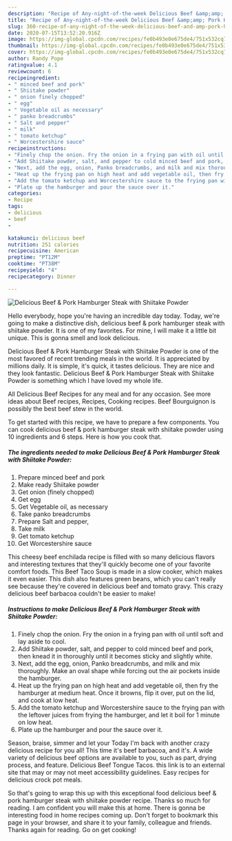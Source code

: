 ```yaml
---
description: "Recipe of Any-night-of-the-week Delicious Beef &amp;amp; Pork Hamburger Steak with Shiitake Powder"
title: "Recipe of Any-night-of-the-week Delicious Beef &amp;amp; Pork Hamburger Steak with Shiitake Powder"
slug: 360-recipe-of-any-night-of-the-week-delicious-beef-and-amp-pork-hamburger-steak-with-shiitake-powder
date: 2020-07-15T13:52:20.916Z
image: https://img-global.cpcdn.com/recipes/fe0b493e0e675de4/751x532cq70/delicious-beef-pork-hamburger-steak-with-shiitake-powder-recipe-main-photo.jpg
thumbnail: https://img-global.cpcdn.com/recipes/fe0b493e0e675de4/751x532cq70/delicious-beef-pork-hamburger-steak-with-shiitake-powder-recipe-main-photo.jpg
cover: https://img-global.cpcdn.com/recipes/fe0b493e0e675de4/751x532cq70/delicious-beef-pork-hamburger-steak-with-shiitake-powder-recipe-main-photo.jpg
author: Randy Pope
ratingvalue: 4.1
reviewcount: 6
recipeingredient:
- " minced beef and pork"
- " Shiitake powder"
- " onion finely chopped"
- " egg"
- " Vegetable oil as necessary"
- " panko breadcrumbs"
- " Salt and pepper"
- " milk"
- " tomato ketchup"
- " Worcestershire sauce"
recipeinstructions:
- "Finely chop the onion. Fry the onion in a frying pan with oil until soft and lay aside to cool."
- "Add Shiitake powder, salt, and pepper to cold minced beef and pork, then knead it in thoroughly until it becomes sticky and slightly white."
- "Next, add the egg, onion, Panko breadcrumbs, and milk and mix thoroughly. Make an oval shape while forcing out the air pockets inside the hamburger."
- "Heat up the frying pan on high heat and add vegetable oil, then fry the hamburger at medium heat. Once it browns, flip it over, put on the lid, and cook at low heat."
- "Add the tomato ketchup and Worcestershire sauce to the frying pan with the leftover juices from frying the hamburger, and let it boil for 1 minute on low heat."
- "Plate up the hamburger and pour the sauce over it."
categories:
- Recipe
tags:
- delicious
- beef
- 

katakunci: delicious beef  
nutrition: 251 calories
recipecuisine: American
preptime: "PT12M"
cooktime: "PT38M"
recipeyield: "4"
recipecategory: Dinner

---
```



![Delicious Beef &amp; Pork Hamburger Steak with Shiitake Powder](https://img-global.cpcdn.com/recipes/fe0b493e0e675de4/751x532cq70/delicious-beef-pork-hamburger-steak-with-shiitake-powder-recipe-main-photo.jpg)

Hello everybody, hope you're having an incredible day today. Today, we're going to make a distinctive dish, delicious beef &amp; pork hamburger steak with shiitake powder. It is one of my favorites. For mine, I will make it a little bit unique. This is gonna smell and look delicious.

Delicious Beef &amp; Pork Hamburger Steak with Shiitake Powder is one of the most favored of recent trending meals in the world. It is appreciated by millions daily. It is simple, it's quick, it tastes delicious. They are nice and they look fantastic. Delicious Beef &amp; Pork Hamburger Steak with Shiitake Powder is something which I have loved my whole life.

All Delicious Beef Recipes for any meal and for any occasion. See more ideas about Beef recipes, Recipes, Cooking recipes. Beef Bourguignon is possibly the best beef stew in the world.


To get started with this recipe, we have to prepare a few components. You can cook delicious beef &amp; pork hamburger steak with shiitake powder using 10 ingredients and 6 steps. Here is how you cook that.

<!--inarticleads1-->

##### The ingredients needed to make Delicious Beef &amp; Pork Hamburger Steak with Shiitake Powder:

1. Prepare  minced beef and pork
1. Make ready  Shiitake powder
1. Get  onion (finely chopped)
1. Get  egg
1. Get  Vegetable oil, as necessary
1. Take  panko breadcrumbs
1. Prepare  Salt and pepper,
1. Take  milk
1. Get  tomato ketchup
1. Get  Worcestershire sauce


This cheesy beef enchilada recipe is filled with so many delicious flavors and interesting textures that they&#39;ll quickly become one of your favorite comfort foods. This Beef Taco Soup is made in a slow cooker, which makes it even easier. This dish also features green beans, which you can&#39;t really see because they&#39;re covered in delicious beef and tomato gravy. This crazy delicious beef barbacoa couldn&#39;t be easier to make! 

<!--inarticleads2-->

##### Instructions to make Delicious Beef &amp; Pork Hamburger Steak with Shiitake Powder:

1. Finely chop the onion. Fry the onion in a frying pan with oil until soft and lay aside to cool.
1. Add Shiitake powder, salt, and pepper to cold minced beef and pork, then knead it in thoroughly until it becomes sticky and slightly white.
1. Next, add the egg, onion, Panko breadcrumbs, and milk and mix thoroughly. Make an oval shape while forcing out the air pockets inside the hamburger.
1. Heat up the frying pan on high heat and add vegetable oil, then fry the hamburger at medium heat. Once it browns, flip it over, put on the lid, and cook at low heat.
1. Add the tomato ketchup and Worcestershire sauce to the frying pan with the leftover juices from frying the hamburger, and let it boil for 1 minute on low heat.
1. Plate up the hamburger and pour the sauce over it.


Season, braise, simmer and let your Today I&#39;m back with another crazy delicious recipe for you all! This time it&#39;s beef barbacoa, and it&#39;s. A wide variety of delicious beef options are available to you, such as part, drying process, and feature. Delicious Beef Tongue Tacos. this link is to an external site that may or may not meet accessibility guidelines. Easy recipes for delicious crock pot meals. 

So that's going to wrap this up with this exceptional food delicious beef &amp; pork hamburger steak with shiitake powder recipe. Thanks so much for reading. I am confident you will make this at home. There is gonna be interesting food in home recipes coming up. Don't forget to bookmark this page in your browser, and share it to your family, colleague and friends. Thanks again for reading. Go on get cooking!
